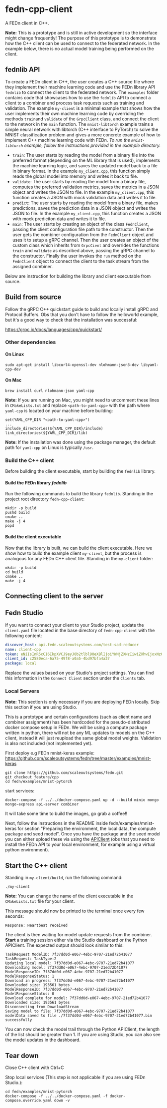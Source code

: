 # fedn-cpp-client
A FEDn client in C++.

**Note:** This is a prototype and is still in active development so the interface might change frequently! The purpose of this prototype is to demonstrate how the C++ client can be used to connect to the federated network. In the example below, there is no actual model training being performed on the client.

## fednlib API
To create a FEDn client in C++, the user creates a C++ source file where they implement their machine learning code and use the FEDn library API `fednlib` to connect the client to the federated network. The `examples` folder contains code that showcases how to use the `fednlib` API to connect a client to a combiner and process task requests such as training and validation. The example `my-client` is a minimal example that shows how the user implements their own machine learning code by overriding the methods `train`and `validate` of the `GrpcClient` class, and connect the client to the network in the `main` function. The `mnist-libtorch` example trains a simple neural network with libtorch (C++ interface to PyTorch) to solve the MNIST classification problem and gives a more concrete example of how to implement C++ machine learning code with FEDn. *To run the `mnist-libtorch` example, follow the instructions provided in the example directory.*
* `train`: The user starts by reading the model from a binary file into the preferred format (depending on the ML library that is used), implements the machine learning logic, and saves the updated model back to a file in binary format. In the example `my_client.cpp`, this function simply reads the global model into memory and writes it back to file.
* `validate`: The user starts by reading the model from a binary file, computes the preferred validation metrics, saves the metrics in a JSON object and writes the JSON to file. In the example `my_client.cpp`, this function creates a JSON with mock validation data and writes it to file.
* `predict`: The user starts by reading the model from a binary file, makes predictions, saves the prediction data in a JSON object and writes the JSON to file. In the example `my_client.cpp`, this function creates a JSON with mock prediciton data and writes it to file.
* `main`: The user starts by creating an object of the class `FednClient`, passing the client configuration file path to the constructor. Then the user gets the combiner configuration from the `FednClient` object and uses it to setup a gRPC channel. Then the user creates an object of the custom class which inherits from `GrpcCient` and overrides the functions `train` and `validate` as described above, passing the gRPC channel to the constructor. Finally the user invokes the `run` method on the `FednClient` object to connect the client to the task stream from the assigned combiner.

Below are instruction for building the library and client executable from source.

## Build from source
Follow the gRPC C++ quickstart guide to build and locally install gRPC and Protocol Buffers.
Obs that you don't have to follow the helloworld example, but it's a good way to check that the installation was successful:

https://grpc.io/docs/languages/cpp/quickstart/

### Other dependencies

#### On Linux
    sudo apt-get install libcurl4-openssl-dev nlohmann-json3-dev libyaml-cpp-dev

#### On Mac
    brew install curl nlohmann-json yaml-cpp

**Note:** If you are running on Mac, you might need to uncomment these lines in `CMakeLists.txt` and replace `<path-to-yaml-cpp>` with the path where `yaml-cpp` is located on your machine before building:

    set(YAML_CPP_DIR "<path-to-yaml-cpp>")
    ...
    include_directories(${YAML_CPP_DIR}/include)
    link_directories(${YAML_CPP_DIR}/lib)

**Note:** If the installation was done using the package manager, the default path for `yaml-cpp` on Linux is typically `/usr`.

### Build the C++ client
Before building the client executable, start by building the `fednlib` library.

#### Build the FEDn library *fednlib*
Run the following commands to build the library `fednlib`. Standing in the project root directory `fedn-cpp-client`:
    
    mkdir -p build
    pushd build
    cmake ..
    make -j 4
    popd

#### Build the client executable
Now that the library is built, we can build the client executable. Here we show how to build the example client `my-client`, but the process is analogous for any FEDn C++ client file. Standing in the `my-client` folder:

    mkdir -p build
    cd build
    cmake ..
    make -j 4

## Connecting client to the server

## Fedn Studio
If you want to connect your client to your Studio project, update the `client.yaml` file located in the base directory of `fedn-cpp-client` with the following content: 

```yaml
discover_host: api.fedn.scaleoutsystems.com/test-sad-reducer
name: client-cpp
token: eNiIsInR5cCI6IkpXVCJ9eyJ0b2tlbl90eXBlIjoiYWNjZXNzIiwiZXhwIjoxNzQ0MTcpRNvxypK9T8fOTVRdmkfcKYtlHG9U95AyzJe7O1Pshs 
client_id: c2580eca-6a75-49f8-a0a5-4bd97bfa4a37
package: local
```
Replace the values based on your Studio's project settings. You can find this information in the `Connect Client` section under the `Clients` tab.

### Local Servers
**Note:** This section is only necessary if you are deploying FEDn locally. Skip this section if you are using Studio.

This is a prototype and certain configurations (such as client name and combiner assignment) has been hardcoded for the pseudo-distributed docker compose setup in FEDn. We will be using a compute package written in python, there will not be any ML updates to models on the C++ client, instead it will just reupload the same global model weights. Validation is also not included (not implemented yet).

First deploy e.g FEDn mnist-keras example: https://github.com/scaleoutsystems/fedn/tree/master/examples/mnist-keras

    git clone https://github.com/scaleoutsystems/fedn.git
    git checkout feature/cpp
    cd fedn/examples/mnist-pytorch

start services:

    docker-compose -f ../../docker-compose.yaml up -d --build minio mongo mongo-express api-server combiner

It will take some time to build the images, go grab a coffee!!

Next, follow the instructions in the README inside fedn/examples/mnist-keras for section "Preparing the environment, the local data, the compute package and seed model". Once you have the package and the seed model you can either upload these via using the [APIClient](https://fedn.readthedocs.io/en/stable/fedn.network.api.html#fedn.network.api.client.APIClient) (obs that you need to install the FEDn API to your local environment, for example using a virtual python environment).

## Start the C++ client
Standing in `my-client/build`, run the following command:

    ./my-client

**Note:** You can change the name of the client executable in the `CMakeLists.txt` file for your client.

This message should now be printed to the terminal once every few seconds:

    Response: Heartbeat received

The client is then waiting for model update requests from the combiner. **Start** a training session either via the Studio dashboard or the Python APIClient. The expected output should look similar to this:

    TaskRequest ModelID: 7f37dd0d-e067-4ebc-9707-21ed72b41077
    TaskRequest: TaskType:2
    Updating local model: 7f37dd0d-e067-4ebc-9707-21ed72b41077
    Downloading model: 7f37dd0d-e067-4ebc-9707-21ed72b41077
    ModelResponseID: 7f37dd0d-e067-4ebc-9707-21ed72b41077
    ModelResponseStatus: 1
    Download in progress: 7f37dd0d-e067-4ebc-9707-21ed72b41077
    Downloaded size: 193561 bytes
    ModelResponseID: 7f37dd0d-e067-4ebc-9707-21ed72b41077
    ModelResponseStatus: 0
    Download complete for model: 7f37dd0d-e067-4ebc-9707-21ed72b41077
    Downloaded size: 193561 bytes
    Disconnecting from DownloadStream
    Saving model to file: 7f37dd0d-e067-4ebc-9707-21ed72b41077
    modelData saved to file ./7f37dd0d-e067-4ebc-9707-21ed72b41077.bin successfully

You can now check the model trail through the Python APIClient, the length of the list should be greater than 1. If you are using Studio, you can also see the model updates in the dashboard.

## Tear down
Close C++ client with Ctrl+C

Stop local services (This step is not applicable if you are using FEDn Studio.):

    cd fedn/examples/mnist-pytorch
    docker-compose -f ../../docker-compose.yaml -f docker-compose.override.yaml down -v



